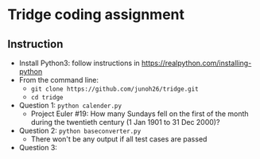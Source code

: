 # Tridge coding assignment

## Instruction
* Install Python3: follow instructions in <https://realpython.com/installing-python>
* From the command line: 
  * `git clone https://github.com/junoh26/tridge.git`
  * `cd tridge`
* Question 1: `python calender.py`
  * Project Euler #19: How many Sundays fell on the first of the month during the twentieth century (1 Jan 1901 to 31 Dec 2000)? 
* Question 2: `python baseconverter.py`
  * There won't be any output if all test cases are passed
* Question 3:
